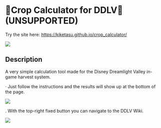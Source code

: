# 🌱Crop Calculator for DDLV🌱 (UNSUPPORTED)
Try the site here:  https://kiketasu.github.io/crop_calculator/


![](https://i.ibb.co/qgmGRZn/img1.png) <br>

## Description

A very simple calculation tool made for the Disney Dreamlight Valley in-game harvest system.

· Just follow the instructions and the results will show up at the bottom of the page. <br>

![](https://i.ibb.co/9Z1C1K1/img1.png)

. With the top-right fixed button you can navigate to the DDLV Wiki. <br>

![](https://i.ibb.co/jgg6p78/img4.png)








